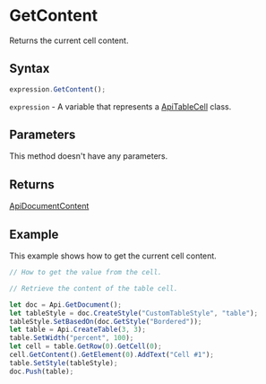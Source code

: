 # GetContent

Returns the current cell content.

## Syntax

```javascript
expression.GetContent();
```

`expression` - A variable that represents a [ApiTableCell](../ApiTableCell.md) class.

## Parameters

This method doesn't have any parameters.

## Returns

[ApiDocumentContent](../../ApiDocumentContent/ApiDocumentContent.md)

## Example

This example shows how to get the current cell content.

```javascript editor-docx
// How to get the value from the cell.

// Retrieve the content of the table cell.

let doc = Api.GetDocument();
let tableStyle = doc.CreateStyle("CustomTableStyle", "table");
tableStyle.SetBasedOn(doc.GetStyle("Bordered"));
let table = Api.CreateTable(3, 3);
table.SetWidth("percent", 100);
let cell = table.GetRow(0).GetCell(0);
cell.GetContent().GetElement(0).AddText("Cell #1");
table.SetStyle(tableStyle);
doc.Push(table);
```
